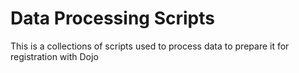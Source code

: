 # Data Processing Scripts
This is a collections of scripts used to process data to prepare it for registration with Dojo